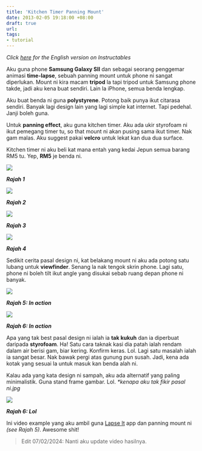 ```yaml
---
title: 'Kitchen Timer Panning Mount'
date: 2013-02-05 19:18:00 +08:00
draft: true
url: 
tags: 
- tutorial
---
```


_Click [here](http://www.instructables.com/id/Kitchen-Timer-Panning-Mount-Using-Styrofoam-for-Sm/) for the English version on Instructables_

Aku guna phone **Samsung Galaxy SII** dan sebagai seorang penggemar animasi **time-lapse**, sebuah panning mount untuk phone ni sangat diperlukan. Mount ni kira macam **tripod** la tapi tripod untuk Samsung phone takde, jadi aku kena buat sendiri. Lain la iPhone, semua benda lengkap.  
  
Aku buat benda ni guna **polystyrene**. Potong baik punya ikut citarasa sendiri. Banyak lagi design lain yang lagi simple kat internet. Tapi pedehal. Janji boleh guna.  
  
Untuk **panning effect**, aku guna kitchen timer. Aku ada ukir styrofoam ni ikut pemegang timer tu, so that mount ni akan pusing sama ikut timer. Nak gam malas. Aku suggest pakai **velcro** untuk lekat kan dua dua surface.  
  
Kitchen timer ni aku beli kat mana entah yang kedai Jepun semua barang RM5 tu. Yep, **RM5** je benda ni.  
   
  

[![](http://2.bp.blogspot.com/-MSmpswibu-U/URCstsKlqQI/AAAAAAAAAg0/_6aQtBwyK5A/s320/C360_2013-01-01-10-58-29.jpg)](http://2.bp.blogspot.com/-MSmpswibu-U/URCstsKlqQI/AAAAAAAAAg0/_6aQtBwyK5A/s1600/C360_2013-01-01-10-58-29.jpg)

_**Rajah 1**_

  

[![](http://3.bp.blogspot.com/-qdND9-UmAcs/URCstrL_S8I/AAAAAAAAAgw/sXYjBvB7K_s/s320/C360_2013-01-01-10-00-52.jpg)](http://3.bp.blogspot.com/-qdND9-UmAcs/URCstrL_S8I/AAAAAAAAAgw/sXYjBvB7K_s/s1600/C360_2013-01-01-10-00-52.jpg)

**_Rajah 2_**

  

[![](http://3.bp.blogspot.com/-iEp5GSnmQ90/URCstMt5ZcI/AAAAAAAAAgo/9qBTj6Aq1Fo/s320/C360_2013-01-01-10-59-04.jpg)](http://3.bp.blogspot.com/-iEp5GSnmQ90/URCstMt5ZcI/AAAAAAAAAgo/9qBTj6Aq1Fo/s1600/C360_2013-01-01-10-59-04.jpg)

_**Rajah 3**_

  

[![](http://2.bp.blogspot.com/-XXTdkfUNI2s/URCsu87DM3I/AAAAAAAAAhA/tzdrZONLbQ0/s320/C360_2013-01-01-10-59-55.jpg)](http://2.bp.blogspot.com/-XXTdkfUNI2s/URCsu87DM3I/AAAAAAAAAhA/tzdrZONLbQ0/s1600/C360_2013-01-01-10-59-55.jpg)

_**Rajah 4**_

  
  
Sedikit cerita pasal design ni, kat belakang mount ni aku ada potong satu lubang untuk **viewfinder**. Senang la nak tengok skrin phone. Lagi satu, phone ni boleh tilt ikut angle yang disukai sebab ruang depan phone ni banyak.  
  

[![](http://2.bp.blogspot.com/-hkiSCzo_R8I/URCsxrAm57I/AAAAAAAAAhQ/W9JlYgVIOvs/s320/DSC_5395.JPG)](http://2.bp.blogspot.com/-hkiSCzo_R8I/URCsxrAm57I/AAAAAAAAAhQ/W9JlYgVIOvs/s1600/DSC_5395.JPG)

_**Rajah 5: In action**_

  

[![](http://3.bp.blogspot.com/-4hr2t0vri7k/URCsvFerfmI/AAAAAAAAAhE/h50sU2q6K-0/s320/DSC01252.JPG)](http://3.bp.blogspot.com/-4hr2t0vri7k/URCsvFerfmI/AAAAAAAAAhE/h50sU2q6K-0/s1600/DSC01252.JPG)

_**Rajah 6: In action**_

  
  
Apa yang tak best pasal design ni ialah ia **tak kukuh** dan ia diperbuat daripada **styrofoam**. Ha! Satu cara taknak kasi dia patah ialah rendam dalam air berisi gam, biar kering. Konfirm keras. Lol. Lagi satu masalah ialah ia sangat besar. Nak bawak pergi atas gunung pun susah. Jadi, kena ada kotak yang sesuai la untuk masuk kan benda alah ni.  
  
Kalau ada yang kata design ni sampah, aku ada alternatif yang paling minimalistik. Guna stand frame gambar. Lol. _\*kenapa aku tak fikir pasal ni.jpg_  
  

[![](http://2.bp.blogspot.com/-IkaWPq50LSA/URDp9H54JdI/AAAAAAAAAhs/5YqB1qK3Zyw/s320/C360_2013-02-05-14-29-12.jpg)](http://2.bp.blogspot.com/-IkaWPq50LSA/URDp9H54JdI/AAAAAAAAAhs/5YqB1qK3Zyw/s1600/C360_2013-02-05-14-29-12.jpg)

_**Rajah 6: Lol**_

  
  
Ini video example yang aku ambil guna [Lapse It](https://play.google.com/store/apps/details?id=com.ui.LapseItPro&hl=en) app dan panning mount ni _(see Rajah 5)_. Awesome shit!

> Edit 07/02/2024: Nanti aku update video hasilnya.
